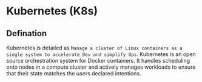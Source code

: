 # Kubernetes (K8s)

## Defination
Kubernetes is detailed as `Manage a cluster of Linux containers as a single system to accelerate Dev and simplify Ops`. Kubernetes is an open source orchestration system for Docker containers. It handles scheduling onto nodes in a compute cluster and actively manages workloads to ensure that their state matches the users declared intentions.